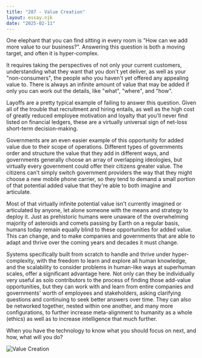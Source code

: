 ```yaml
---
title: "287 - Value Creation"
layout: essay.njk
date: "2025-02-11"
---
```


One elephant that you can find sitting in every room is "How can we add more value to our business?". Answering this question is both a moving target, and often it is hyper-complex. 

It requires taking the perspectives of not only your current customers, understanding what they want that you don't yet deliver, as well as your "non-consumers", the people who you haven't yet offered any appealing value to. There is always an infinite amount of value that may be added if only you can work out the details, like "what", "where", and "how".

Layoffs are a pretty typical example of failing to answer this question. Given all of the trouble that recruitment and hiring entails, as well as the high cost of greatly reduced employee motivation and loyalty that you'll never find listed on financial ledgers, these are a virtually universal sign of net-loss short-term decision-making.

Governments are an even easier example of this opportunity for added value due to their scope of operations. Different types of governments order and structure the value that they add in different ways, and governments generally choose an array of overlapping ideologies, but virtually every government could offer their citizens greater value. The citizens can't simply switch government providers the way that they might choose a new mobile phone carrier, so they tend to demand a small portion of that potential added value that they're able to both imagine and articulate.

Most of that virtually infinite potential value isn't currently imagined or articulated by anyone, let alone someone with the means and strategy to deploy it. Just as prehistoric humans were unaware of the overwhelming majority of asteroids and comets passing by Earth on a regular basis, humans today remain equally blind to these opportunities for added value. This can change, and to make companies and governments that are able to adapt and thrive over the coming years and decades it must change.

Systems specifically built from scratch to handle and thrive under hyper-complexity, with the freedom to learn and explore all human knowledge, and the scalability to consider problems in human-like ways at superhuman scales, offer a significant advantage here. Not only can they be individually very useful as solo contributors to the process of finding those add-value opportunities, but they can work with and learn from entire companies and governments' worth of employees and stakeholders, asking clarifying questions and continuing to seek better answers over time. They can also be networked together, nested within one another, and many more configurations, to further increase meta-alignment to humanity as a whole (ethics) as well as to increase intelligence that much further.

When you have the technology to know what you should focus on next, and how, what will you do?

![Value Creation](https://media.licdn.com/dms/image/v2/D5622AQHQR2A-29zOng/feedshare-shrink_2048_1536/B56ZTpUzU2GUAo-/0/1739081338548?e=1742428800&v=beta&t=Oydyq22tG1GACcBZ5nAcVWsL8viwH8DVbMRsjVawh88)